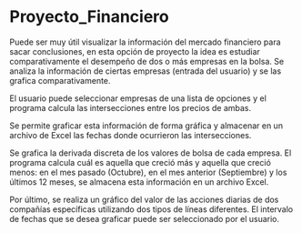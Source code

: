 # Proyecto_Financiero
Puede ser muy útil visualizar la información del mercado financiero para sacar conclusiones, 
en esta opción de proyecto la idea es estudiar comparativamente el desempeño de dos o más empresas en la bolsa. 
Se analiza la información de ciertas empresas (entrada del usuario) y se las grafica comparativamente. 

El usuario puede seleccionar empresas de una lista de opciones y el programa calcula las intersecciones entre los precios de ambas. 

Se permite graficar esta información de forma gráfica y almacenar en un archivo de Excel las fechas donde ocurrieron las intersecciones. 

Se grafica la derivada discreta de los valores de bolsa de cada empresa. El programa calcula cuál es aquella que creció más y aquella que creció menos:
 en el mes pasado (Octubre), en el mes anterior (Septiembre) y los últimos 12 meses, se almacena esta información en un archivo Excel.

Por último, se realiza un gráfico del valor de las acciones diarias de dos compañías específicas utilizando dos tipos de líneas diferentes. 
El intervalo de fechas que se desea graficar puede ser seleccionado por el usuario.
